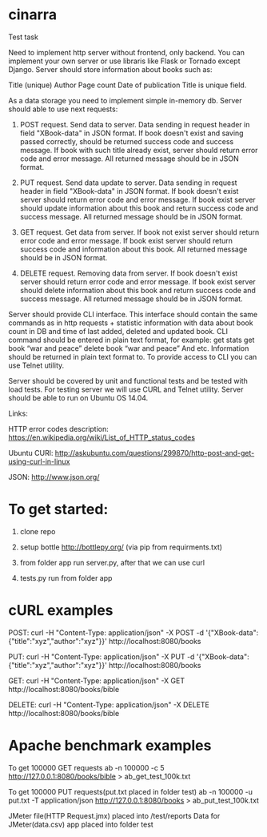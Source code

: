 # cinarra
Test task

Need to implement http server without frontend, only backend. You can implement your own server or use libraris like Flask or Tornado except Django. Server should store information about books such as:

Title (unique)
Author
Page count
Date of publication
Title is unique field.

As a data storage you need to implement simple in-memory db.
Server should able to use next requests:

1. POST request. Send data to server. Data sending in request header in field "XBook-data" in JSON format. If book doesn't exist and saving passed correctly, should be returned success code and success message. If book with such title already exist, server should return error code and error message. All returned message should be in JSON format.

2. PUT request. Send data update to server. Data sending in request header in field "XBook-data" in JSON format. If book doesn't exist server should return error code and error message. If book exist server should update information about this book and return success code and success message. All returned message should be in JSON format.

3. GET request. Get data from server. If book not exist server should return error code and error message. If book exist server should return success code and information about this book. All returned message should be in JSON format.

4. DELETE request. Removing data from server. If book doesn't exist server should return error code and error message. If book exist server should delete information about this book and return success code and success message. All returned message should be in JSON format.

Server should provide CLI interface. This interface should contain the same commands as in http requests + statistic information with data about book count in DB and time of last added, deleted and updated book. CLI command should be entered in plain text format, for example:
get stats
get book “war and peace”
delete book “war and peace”
And etc. Information should be returned in plain text format to. To provide access to CLI you can use Telnet utility.

Server should be covered by unit and functional tests and be tested with load tests.
For testing server we will use CURL and Telnet utility. Server should be able to run on Ubuntu OS 14.04.

Links:

HTTP error codes description: https://en.wikipedia.org/wiki/List_of_HTTP_status_codes

Ubuntu CURl: http://askubuntu.com/questions/299870/http-post-and-get-using-curl-in-linux

JSON: http://www.json.org/

# To get started:
1) clone repo

2) setup bottle http://bottlepy.org/  (via pip from requirments.txt)

3) from folder app run server.py, after that we can use curl

4) tests.py run from folder app

# cURL examples
POST: curl -H "Content-Type: application/json" -X POST -d '{"XBook-data":{"title":"xyz","author":"xyz"}}' http://localhost:8080/books

PUT: curl -H "Content-Type: application/json" -X PUT -d '{"XBook-data":{"title":"xyz","author":"xyz"}}' http://localhost:8080/books

GET: curl -H "Content-Type: application/json" -X GET http://localhost:8080/books/bible

DELETE: curl -H "Content-Type: application/json" -X DELETE http://localhost:8080/books/bible

# Apache benchmark examples
To get 100000 GET requests
ab -n 100000 -c 5  http://127.0.0.1:8080/books/bible > ab_get_test_100k.txt

To get 100000 PUT requests(put.txt placed in folder test)
ab -n 100000 -u put.txt -T application/json http://127.0.0.1:8080/books > ab_put_test_100k.txt

JMeter file(HTTP Request.jmx) placed into /test/reports 
Data for JMeter(data.csv) app placed into folder test
